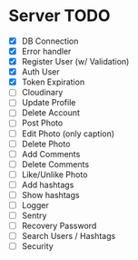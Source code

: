 # Server TODO

- [x] DB Connection
- [x] Error handler
- [x] Register User (w/ Validation)
- [x] Auth User
- [x] Token Expiration
- [ ] Cloudinary
- [ ] Update Profile
- [ ] Delete Account
- [ ] Post Photo
- [ ] Edit Photo (only caption)
- [ ] Delete Photo
- [ ] Add Comments
- [ ] Delete Comments
- [ ] Like/Unlike Photo
- [ ] Add hashtags
- [ ] Show hashtags
- [ ] Logger
- [ ] Sentry
- [ ] Recovery Password
- [ ] Search Users / Hashtags
- [ ] Security
